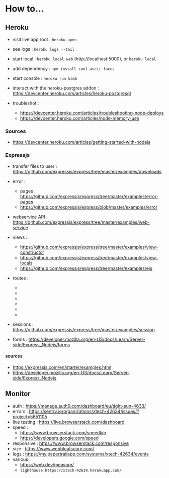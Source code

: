 # How to...

## Heroku

- visit live app root : `heroku open`

- see logs : `heroku logs --tail`

- start local : `heroku local web` (http://localhost:5000), or `heroku local`

- add dependency : `npm install cool-ascii-faces`

- start console : `heroku run bash`

- interact with the heroku-postgres addon : https://devcenter.heroku.com/articles/heroku-postgresql

- troubleshot :
    * https://devcenter.heroku.com/articles/troubleshooting-node-deploys
    * https://devcenter.heroku.com/articles/node-memory-use

### Sources

- https://devcenter.heroku.com/articles/getting-started-with-nodejs

### Expressjs

- transfer files to user : https://github.com/expressjs/express/tree/master/examples/downloads

- error :
    * pages : https://github.com/expressjs/express/tree/master/examples/error-pages
    * https://github.com/expressjs/express/blob/master/examples/error

- webservice API : https://github.com/expressjs/express/tree/master/examples/web-service

- views :
    * https://github.com/expressjs/express/tree/master/examples/view-constructor
    * https://github.com/expressjs/express/tree/master/examples/view-locals
    * https://github.com/expressjs/express/tree/master/examples/ejs

- routes :
    * [](https://developer.mozilla.org/en-US/docs/Learn/Server-side/Express_Nodejs/routes)
    * [](https://github.com/expressjs/express/tree/master/examples/params)
    * [](https://github.com/expressjs/express/tree/master/examples/resource)
    * [](https://github.com/expressjs/express/tree/master/examples/route-map)
    * [](https://github.com/expressjs/express/tree/master/examples/route-middleware)
    * [](https://github.com/expressjs/express/tree/master/examples/route-separation)
    
- sessions : https://github.com/expressjs/express/tree/master/examples/session

- forms : https://developer.mozilla.org/en-US/docs/Learn/Server-side/Express_Nodejs/forms
    
#### sources

- https://expressjs.com/en/starter/examples.html
- https://developer.mozilla.org/en-US/docs/Learn/Server-side/Express_Nodejs

## Monitor

- auth : https://manage.auth0.com/dashboard/eu/tight-sun-4633/
- errors : https://sentry.io/organizations/xtech-42634/issues/?project=5651105
- live testing : https://live.browserstack.com/dashboard
- speed :
  - https://www.browserstack.com/speedlab
  - https://developers.google.com/speed
- responsive : https://www.browserstack.com/responsive
- size : https://www.webbloatscore.com/
- logs : https://my.papertrailapp.com/systems/xtech-42634/events
- various :
  - https://web.dev/measure/
  - `lighthouse https://xtech-42634.herokuapp.com/`

